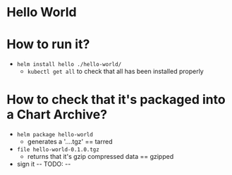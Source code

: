 # Hello World

# How to run it?
* `helm install hello ./hello-world/`
  * `kubectl get all` to check that all has been installed properly

# How to check that it's packaged into a Chart Archive?
* `helm package hello-world`
  * generates a '....tgz' == tarred
* `file hello-world-0.1.0.tgz`
  * returns that it's gzip compressed data == gzipped
* sign it -- TODO: --
